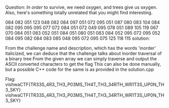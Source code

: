 Question:
*In order* to survive, we need oxygen, and trees give us oxygen.
Also, here's something totally unrelated that you might find 
interesting.

084 082 051 123 048 082 084 097 051 072 095 051 087 080 083 104 084 082 095 095 095 077 072 084 051 072 049 095 078 051 089 105 119 067 070 084 051 083 052 051 084 051 080 051 083 084 052 095 072 095 052 084 095 082 084 083 085 048 095 072 095 075 125 118 115
solution:

From the challenge name and description, which has the words 'inorder' italicized, we can deduce that the challenge talks about inorder traversal of a binary tree
From the given array we can simply traverse and output the ASCII converted characters to get the flag
This can also be done manually, but a possible C++ code for the same is as provided in the solution.cpp



Flag:
vishwaCTF{TR33S_4R3_TH3_P03MS_TH4T_TH3_34RTH_WR1T3S_UP0N_TH3_SKY}
vishwaCTF{TR33S_4R3_TH3_P03MS_TH4T_TH3_34RTH_WR1T3S_UP0N_TH3_SKY}
